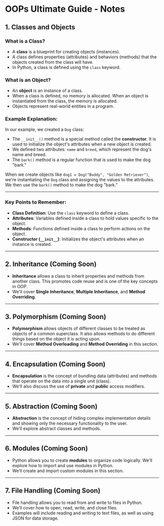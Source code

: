 # OOPs Ultimate Guide - Notes

## 1. Classes and Objects

### What is a Class?

- A **class** is a blueprint for creating objects (instances).
- A class defines properties (attributes) and behaviors (methods) that the objects created from the class will have.
- In Python, a class is defined using the `class` keyword.

### What is an Object?

- An **object** is an instance of a class.
- When a class is defined, no memory is allocated. When an object is instantiated from the class, the memory is allocated.
- Objects represent real-world entities in a program.

### Example Explanation:

In our example, we created a `Dog` class:

- The `__init__()` method is a special method called the **constructor**. It is used to initialize the object's attributes when a new object is created.
- We defined two attributes: `name` and `breed`, which represent the dog's name and breed.
- The `bark()` method is a regular function that is used to make the dog "bark."

When we create objects like `dog1 = Dog("Buddy", "Golden Retriever")`, we're instantiating the `Dog` class and assigning the values to the attributes. We then use the `bark()` method to make the dog "bark."

---

### Key Points to Remember:

- **Class Definition**: Use the `class` keyword to define a class.
- **Attributes**: Variables defined inside a class to hold values specific to the object.
- **Methods**: Functions defined inside a class to perform actions on the object.
- **Constructor (`__init__`)**: Initializes the object's attributes when an instance is created.

---

## 2. Inheritance (Coming Soon)

- **Inheritance** allows a class to inherit properties and methods from another class. This promotes code reuse and is one of the key concepts in OOP.
- We'll cover **Single Inheritance**, **Multiple Inheritance**, and **Method Overriding**.

---

## 3. Polymorphism (Coming Soon)

- **Polymorphism** allows objects of different classes to be treated as objects of a common superclass. It also allows methods to do different things based on the object it is acting upon.
- We'll cover **Method Overloading** and **Method Overriding** in this section.

---

## 4. Encapsulation (Coming Soon)

- **Encapsulation** is the concept of bundling data (attributes) and methods that operate on the data into a single unit (class).
- We'll also discuss the use of **private** and **public** access modifiers.

---

## 5. Abstraction (Coming Soon)

- **Abstraction** is the concept of hiding complex implementation details and showing only the necessary functionality to the user.
- We’ll explore abstract classes and methods.

---

## 6. Modules (Coming Soon)

- Python allows you to create **modules** to organize code logically. We'll explore how to import and use modules in Python.
- We’ll create and import custom modules in this section.

---

## 7. File Handling (Coming Soon)

- File handling allows you to read from and write to files in Python.
- We’ll cover how to open, read, write, and close files.
- Examples will include reading and writing to text files, as well as using JSON for data storage.
